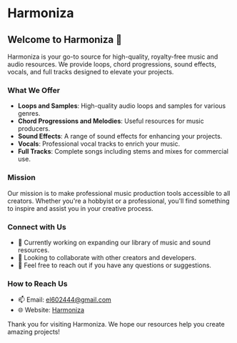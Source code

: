 # Harmoniza

## Welcome to Harmoniza 👋

Harmoniza is your go-to source for high-quality, royalty-free music and audio resources. We provide loops, chord progressions, sound effects, vocals, and full tracks designed to elevate your projects.

### What We Offer
- **Loops and Samples**: High-quality audio loops and samples for various genres.
- **Chord Progressions and Melodies**: Useful resources for music producers.
- **Sound Effects**: A range of sound effects for enhancing your projects.
- **Vocals**: Professional vocal tracks to enrich your music.
- **Full Tracks**: Complete songs including stems and mixes for commercial use.

### Mission
Our mission is to make professional music production tools accessible to all creators. Whether you're a hobbyist or a professional, you'll find something to inspire and assist you in your creative process.

### Connect with Us
- 🌱 Currently working on expanding our library of music and sound resources.
- 👯 Looking to collaborate with other creators and developers.
- 💬 Feel free to reach out if you have any questions or suggestions.

### How to Reach Us
- 📫 Email: el602444@gmail.com
- 🌐 Website: [Harmoniza](https://harmoniza.com)

Thank you for visiting Harmoniza. We hope our resources help you create amazing projects!

<!--
**Harmoniza/harmoniza** is a ✨ _special_ ✨ repository because its `README.md` (this file) appears on your GitHub profile.
-->
